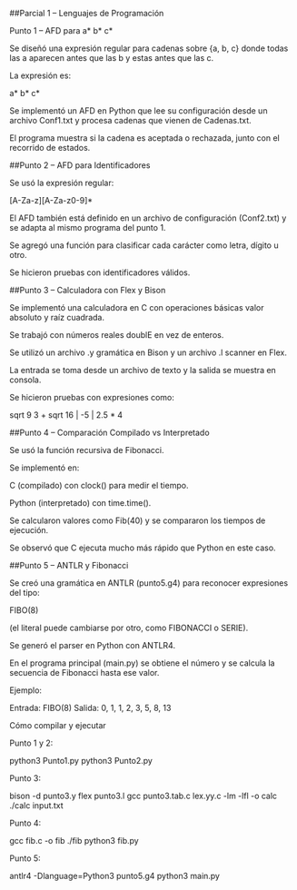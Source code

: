 ##Parcial 1 – Lenguajes de Programación

Punto 1 – AFD para a* b* c*

Se diseñó una expresión regular para cadenas sobre {a, b, c} donde todas las a aparecen antes que las b y estas antes que las c.

La expresión es:

a* b* c*


Se implementó un AFD en Python que lee su configuración desde un archivo Conf1.txt y procesa cadenas que vienen de Cadenas.txt.

El programa muestra si la cadena es aceptada o rechazada, junto con el recorrido de estados.

##Punto 2 – AFD para Identificadores

Se usó la expresión regular:

[A-Za-z][A-Za-z0-9]*


El AFD también está definido en un archivo de configuración (Conf2.txt) y se adapta al mismo programa del punto 1.

Se agregó una función para clasificar cada carácter como letra, dígito u otro.

Se hicieron pruebas con identificadores válidos.

##Punto 3 – Calculadora con Flex y Bison

Se implementó una calculadora en C con operaciones básicas  valor absoluto y raíz cuadrada.

Se trabajó con números reales doublE en vez de enteros.

Se utilizó un archivo .y gramática en Bison y un archivo .l scanner en Flex.

La entrada se toma desde un archivo de texto y la salida se muestra en consola.

Se hicieron pruebas con expresiones como:

sqrt 9
3 + sqrt 16
| -5 |
2.5 * 4

##Punto 4 – Comparación Compilado vs Interpretado

Se usó la función recursiva de Fibonacci.

Se implementó en:

C (compilado) con clock() para medir el tiempo.

Python (interpretado) con time.time().

Se calcularon valores como Fib(40) y se compararon los tiempos de ejecución.

Se observó que C ejecuta mucho más rápido que Python en este caso.

##Punto 5 – ANTLR y Fibonacci

Se creó una gramática en ANTLR (punto5.g4) para reconocer expresiones del tipo:

FIBO(8)


(el literal puede cambiarse por otro, como FIBONACCI o SERIE).

Se generó el parser en Python con ANTLR4.

En el programa principal (main.py) se obtiene el número y se calcula la secuencia de Fibonacci hasta ese valor.

Ejemplo:

Entrada:  FIBO(8)
Salida:   0, 1, 1, 2, 3, 5, 8, 13

Cómo compilar y ejecutar

Punto 1 y 2:

python3 Punto1.py
python3 Punto2.py


Punto 3:

bison -d punto3.y
flex punto3.l
gcc punto3.tab.c lex.yy.c -lm -lfl -o calc
./calc input.txt


Punto 4:

gcc fib.c -o fib
./fib
python3 fib.py


Punto 5:

antlr4 -Dlanguage=Python3 punto5.g4
python3 main.py


